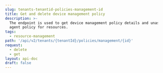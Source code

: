 ```yaml
---
slug: tenants-tenantid-policies-management-id
title: Get and delete device management policy
description: >-
  The endpoint is used to get device management policy details and unassign
  agent policy for resources.
tags:
  - resource-management
path: '/api/v2/tenants/{tenantId}/policies/management/{id}'
request:
  - delete
  - get
layout: api-doc
draft: false
---
```

